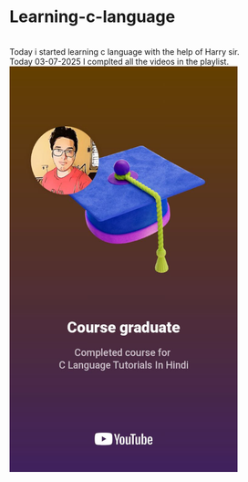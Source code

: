 # Learning-c-language

<br>
Today i started learning c language with the help of Harry sir.
<br>
Today 03-07-2025 I complted all the videos in the playlist.

<img src="course_completion.jpg" alt="logo" width="400" style="height: auto;">
